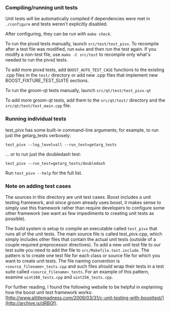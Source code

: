 ### Compiling/running unit tests

Unit tests will be automatically compiled if dependencies were met in `./configure`
and tests weren't explicitly disabled.

After configuring, they can be run with `make check`.

To run the pivxd tests manually, launch `src/test/test_pivx`. To recompile
after a test file was modified, run `make` and then run the test again. If you
modify a non-test file, use `make -C src/test` to recompile only what's needed
to run the pivxd tests.

To add more pivxd tests, add `BOOST_AUTO_TEST_CASE` functions to the existing
.cpp files in the `test/` directory or add new .cpp files that
implement new BOOST_FIXTURE_TEST_SUITE sections.

To run the groom-qt tests manually, launch `src/qt/test/test_pivx-qt`

To add more groom-qt tests, add them to the `src/qt/test/` directory and
the `src/qt/test/test_main.cpp` file.

### Running individual tests

test_pivx has some built-in command-line arguments; for
example, to run just the getarg_tests verbosely:

    test_pivx --log_level=all --run_test=getarg_tests

... or to run just the doubledash test:

    test_pivx --run_test=getarg_tests/doubledash

Run `test_pivx --help` for the full list.

### Note on adding test cases

The sources in this directory are unit test cases.  Boost includes a
unit testing framework, and since groom already uses boost, it makes
sense to simply use this framework rather than require developers to
configure some other framework (we want as few impediments to creating
unit tests as possible).

The build system is setup to compile an executable called `test_pivx`
that runs all of the unit tests.  The main source file is called
test_pivx.cpp, which simply includes other files that contain the
actual unit tests (outside of a couple required preprocessor
directives). To add a new unit test file to our test suite you need
to add the file to `src/Makefile.test.include`. The pattern is to
create one test file for each class or source file for which you want
to create unit tests.  The file naming convention is
`<source_filename>_tests.cpp` and such files should wrap their tests
in a test suite called `<source_filename>_tests`.  For an example of
this pattern, examine `uint160_tests.cpp` and `uint256_tests.cpp`.

For further reading, I found the following website to be helpful in
explaining how the boost unit test framework works:
[http://www.alittlemadness.com/2009/03/31/c-unit-testing-with-boosttest/](http://archive.is/dRBGf).
